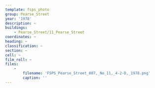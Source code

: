 ```yaml
---
template: fsps_photo
group: Pearse_Street
year: '1978'
description: ~
buildings:
    - Pearse_Street/11_Pearse_Street
coordinates: ~
heading: ~
classification: ~
section: ~
cell: ~
film_roll: ~
files:
    -
        filename: 'FSPS_Pearse_Street_007,_No_11,_4-2-D,_1978.png'
        caption: ''
---
```

